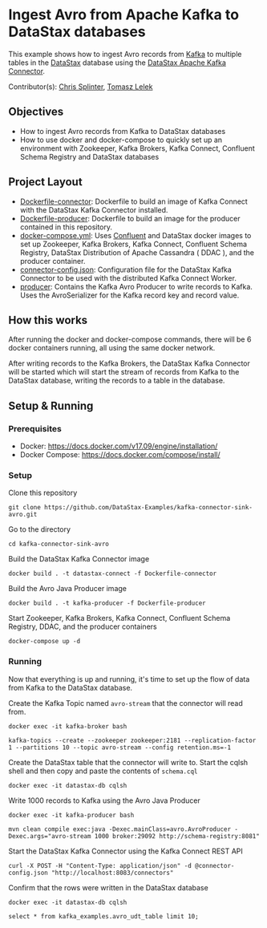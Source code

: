 # Ingest Avro from Apache Kafka to DataStax databases
This example shows how to ingest Avro records from [Kafka](https://kafka.apache.org/) to multiple tables in the [DataStax](https://www.datastax.com/) database using the [DataStax Apache Kafka Connector](https://docs.datastax.com/en/kafka/doc/index.html).

Contributor(s): [Chris Splinter](https://github.com/csplinter), [Tomasz Lelek](https://github.com/tomekl007)

## Objectives
- How to ingest Avro records from Kafka to DataStax databases
- How to use docker and docker-compose to quickly set up an environment with Zookeeper, Kafka Brokers, Kafka Connect, Confluent Schema Registry and DataStax databases

## Project Layout
- [Dockerfile-connector](Dockerfile-connector): Dockerfile to build an image of Kafka Connect with the DataStax Kafka Connector installed.
- [Dockerfile-producer](Dockerfile-producer): Dockerfile to build an image for the producer contained in this repository.
- [docker-compose.yml](docker-compose.yml): Uses [Confluent](https://www.confluent.io/) and DataStax docker images to set up Zookeeper, Kafka Brokers, Kafka Connect, Confluent Schema Registry, DataStax Distribution of Apache Cassandra ( DDAC ), and the producer container.
- [connector-config.json](connector-config.json): Configuration file for the DataStax Kafka Connector to be used with the distributed Kafka Connect Worker.
- [producer](producer/): Contains the Kafka Avro Producer to write records to Kafka. Uses the AvroSerializer for the Kafka record key and record value.

## How this works
After running the docker and docker-compose commands, there will be 6 docker containers running, all using the same docker network.

After writing records to the Kafka Brokers, the DataStax Kafka Connector will be started which will start the stream of records from Kafka to the DataStax database, writing the records to a table in the database.

## Setup & Running
### Prerequisites
- Docker: https://docs.docker.com/v17.09/engine/installation/
- Docker Compose: https://docs.docker.com/compose/install/

### Setup
Clone this repository
```
git clone https://github.com/DataStax-Examples/kafka-connector-sink-avro.git
```

Go to the directory
```
cd kafka-connector-sink-avro
```

Build the DataStax Kafka Connector image
```
docker build . -t datastax-connect -f Dockerfile-connector
```

Build the Avro Java Producer image
```
docker build . -t kafka-producer -f Dockerfile-producer
```

Start Zookeeper, Kafka Brokers, Kafka Connect, Confluent Schema Registry, DDAC, and the producer containers
```
docker-compose up -d
```

### Running
Now that everything is up and running, it's time to set up the flow of data from Kafka to the DataStax database.

Create the Kafka Topic named `avro-stream` that the connector will read from.
```
docker exec -it kafka-broker bash
```
```
kafka-topics --create --zookeeper zookeeper:2181 --replication-factor 1 --partitions 10 --topic avro-stream --config retention.ms=-1
```

Create the DataStax table that the connector will write to. Start the cqlsh shell and then copy and paste the contents of `schema.cql`
```
docker exec -it datastax-db cqlsh
```

Write 1000 records to Kafka using the Avro Java Producer
```
docker exec -it kafka-producer bash
```
```
mvn clean compile exec:java -Dexec.mainClass=avro.AvroProducer -Dexec.args="avro-stream 1000 broker:29092 http://schema-registry:8081"
```

Start the DataStax Kafka Connector using the Kafka Connect REST API
```
curl -X POST -H "Content-Type: application/json" -d @connector-config.json "http://localhost:8083/connectors"
```

Confirm that the rows were written in the DataStax database
```
docker exec -it datastax-db cqlsh
```
```
select * from kafka_examples.avro_udt_table limit 10;
```
